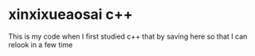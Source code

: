# xinxixueaosai c++
This is my code when I first studied c++ that by saving here so that I can relook in a few time

